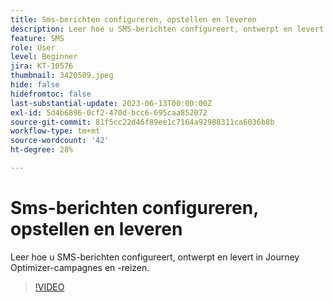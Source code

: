```yaml
---
title: Sms-berichten configureren, opstellen en leveren
description: Leer hoe u SMS-berichten configureert, ontwerpt en levert in Journey Optimizer-campagnes en -reizen.
feature: SMS
role: User
level: Beginner
jira: KT-10576
thumbnail: 3420509.jpeg
hide: false
hidefromtoc: false
last-substantial-update: 2023-06-13T00:00:00Z
exl-id: 5d4b6896-0cf2-470d-bcc6-695caa852072
source-git-commit: 81f5cc22d46f89ee1c7164a92988311ca6036b8b
workflow-type: tm+mt
source-wordcount: '42'
ht-degree: 28%

---
```


# Sms-berichten configureren, opstellen en leveren

Leer hoe u SMS-berichten configureert, ontwerpt en levert in Journey Optimizer-campagnes en -reizen.

>[!VIDEO](https://video.tv.adobe.com/v/3420509?quality=12&learn=on)
